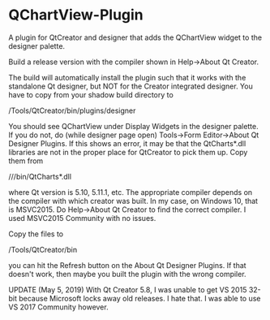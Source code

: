 # QChartView-Plugin
A plugin for QtCreator and designer that adds the QChartView widget to the designer palette.

Build a release version with the compiler shown in Help->About Qt Creator.

The build will automatically install the plugin such that it works with the standalone Qt designer, but NOT for the Creator integrated designer.  You have to copy from your shadow build directory to

  <Qt install path>/Tools/QtCreator/bin/plugins/designer
  
You should see QChartView under Display Widgets in the designer palette.  If you do not, do (while designer page open)
Tools->Form Editor->About Qt Designer Plugins.  If this shows an error, it may be that the QtCharts*.dll libraries are not in the proper place for QtCreator to pick them up.  Copy them from

  <Qt install path>/<Qt version>/<appropriate compiler>/bin/QtCharts*.dll

where Qt version is 5.10, 5.11.1, etc.  The appropriate compiler depends on the compiler with which creator was built. In my case, on Windows 10, that is MSVC2015.  Do Help->About Qt Creator to find the correct compiler. I used MSVC2015 Community with no issues.

Copy the files to

  <Qt install path>/Tools/QtCreator/bin
  
you can hit the Refresh button on the About Qt Designer Plugins.  If that doesn't work, then maybe you built the plugin with the wrong compiler.  


UPDATE (May 5, 2019) With Qt Creator 5.8, I was unable to get VS 2015 32-bit because Microsoft locks away old releases.  I hate that.  I was able to use VS 2017 Community however.  
